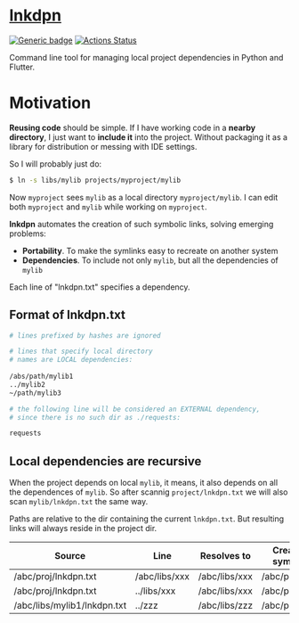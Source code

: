 # [lnkdpn](https://github.com/rtmigo/lnkdpn)

[![Generic badge](https://img.shields.io/badge/ready_for_use-no-red.svg)](#)
[![Actions Status](https://github.com/rtmigo/lnkdpn/workflows/CI/badge.svg?branch=master)](https://github.com/rtmigo/lnkdpn/actions)

Command line tool for managing local project dependencies in Python and Flutter.

# Motivation

**Reusing code** should be simple. If I have working code in a **nearby directory**, 
I just want to **include it** into the project. Without packaging it as a library 
for distribution or messing with IDE settings.

So I will probably just do:

```bash
$ ln -s libs/mylib projects/myproject/mylib
```

Now `myproject` sees `mylib` as a local directory `myproject/mylib`. I can edit both `myproject` 
and `mylib` while working on `myproject`.

**lnkdpn** automates the creation of such symbolic links, solving emerging problems:

- **Portability**. To make the symlinks easy to recreate on another system
- **Dependencies**. To include not only `mylib`, but all the dependencies of `mylib`

Each line of "lnkdpn.txt" specifies a dependency.

## Format of lnkdpn.txt

```sh
# lines prefixed by hashes are ignored

# lines that specify local directory 
# names are LOCAL dependencies:
  
/abs/path/mylib1
../mylib2
~/path/mylib3

# the following line will be considered an EXTERNAL dependency,
# since there is no such dir as ./requests: 

requests
```
## Local dependencies are recursive

When the project depends on local `mylib`, it means, it also depends on all 
the dependences of `mylib`. So after scannig `project/lnkdpn.txt` we will also 
scan `mylib/lnkdpn.txt` the same way.

Paths are relative to the dir containing the current `lnkdpn.txt`. But resulting 
links will always reside in the project dir.

| Source  | Line | Resolves to | Creates symlink |
|--------------------|------------|---------------|--------|
|/abc/proj/lnkdpn.txt|/abc/libs/xxx|/abc/libs/xxx|/abc/proj/xxx|
|/abc/proj/lnkdpn.txt|../libs/xxx|/abc/libs/xxx|/abc/proj/xxx|
|/abc/libs/mylib1/lnkdpn.txt|../zzz|/abc/libs/zzz|/abc/proj/zzz|
 
